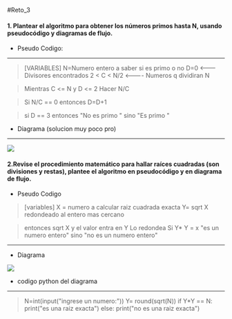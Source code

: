 #Reto_3


#### 1.  Plantear el algoritmo para obtener los números primos hasta N, usando pseudocódigo y diagramas de flujo.

- Pseudo Codigo:

------------

 >[VARIABLES]
 N=Numero entero a saber si es primo o no
 D=0 <--- Divisores encontrados
 2 <  C  < N/2 <---- Numeros q dividiran N
  
 >Mientras  C <= N y D <= 2 Hacer N/C
  
  >Si N/C == 0 entonces 
    D=D+1 

 > si D == 3 entonces
  "No es primo "
sino 
"Es primo "

- Diagrama (solucion muy poco pro)

------------


[![](https://mermaid.ink/img/pako:eNpNkEFPwzAMhf-KlROITYMdK4HEVrjRyzhMtBysxlujNXGVpCDU9b_jNR0iJ9vve7H1BlWzJpWpQ8vfdYM-wnteOZD3fIPtkb2JlqHzxnK4heXyCTal6y15hgI-E7mZ5ttyD4_QmhARNEGCgpRBujU0eBGK1Xo2bSdTPgQCbb6MMMVqDzU7qFEjJGjeJGKL6esRZimf_OeHu8ke2FM4v5RQMFBI917Pm8n7f-BrCTvzBwqnFko2WTRashguvkrFhixVKpNSoz9VqnKjcNhH3v24WmXR97RQfacxUm7w6NFehx26D2ZpD9gG6UmbyP4tZT1FPv4Cv3t47w?type=png)](https://mermaid.live/edit#pako:eNpNkEFPwzAMhf-KlROITYMdK4HEVrjRyzhMtBysxlujNXGVpCDU9b_jNR0iJ9vve7H1BlWzJpWpQ8vfdYM-wnteOZD3fIPtkb2JlqHzxnK4heXyCTal6y15hgI-E7mZ5ttyD4_QmhARNEGCgpRBujU0eBGK1Xo2bSdTPgQCbb6MMMVqDzU7qFEjJGjeJGKL6esRZimf_OeHu8ke2FM4v5RQMFBI917Pm8n7f-BrCTvzBwqnFko2WTRashguvkrFhixVKpNSoz9VqnKjcNhH3v24WmXR97RQfacxUm7w6NFehx26D2ZpD9gG6UmbyP4tZT1FPv4Cv3t47w)


#### 2.Revise el procedimiento matemático para hallar raíces cuadradas (son divisiones y restas), plantee el algoritmo en pseudocódigo y en diagrama de flujo.

- Pseudo Codigo

> [variables]
 X = numero a calcular raiz cuadrada exacta
Y= sqrt X redondeado al entero mas cercano

>entonces sqrt X y el valor entra en Y Lo redondea
Si Y* Y = x
"es un numero entero"
sino 
"no es un numero entero" 

------------

- Diagrama

[![](https://mermaid.ink/img/pako:eNptkUFOwzAQRa_y5RWg9gKRikQb2MEGFi1NF4M9pRGJXWwHEpoegFtwNk7CuK2glfDCsq3_5v_xbJR2hlWmlpV71yvyEQ95YSHr6oytdjZ68vBUag7glnSkcI7h8LK3Tc3egXAi--gxnr-RL-mp4pBhig4zLPYlxztwOsLd_-zBICEjhFcJM4Vn46xhMgSqRB8TWFOAZq_JOvSYzA_ig80k2SDfcCV0aKpIxsGwFOPkJbtE6hD4t_g2YXs432WUZo8D9biezy5mo3ZxLIK4nwr7myTD9-cX2oUaKOmyptLI_24SWKi44poLlcnRkH8pVGG3oqMmuvvOapVF3_BANWtDkfOSnj3VKltSFeR1TfbRub87mzI6f7sf4G6O2x_p55nx?type=png)](https://mermaid.live/edit#pako:eNptkUFOwzAQRa_y5RWg9gKRikQb2MEGFi1NF4M9pRGJXWwHEpoegFtwNk7CuK2glfDCsq3_5v_xbJR2hlWmlpV71yvyEQ95YSHr6oytdjZ68vBUag7glnSkcI7h8LK3Tc3egXAi--gxnr-RL-mp4pBhig4zLPYlxztwOsLd_-zBICEjhFcJM4Vn46xhMgSqRB8TWFOAZq_JOvSYzA_ig80k2SDfcCV0aKpIxsGwFOPkJbtE6hD4t_g2YXs432WUZo8D9biezy5mo3ZxLIK4nwr7myTD9-cX2oUaKOmyptLI_24SWKi44poLlcnRkH8pVGG3oqMmuvvOapVF3_BANWtDkfOSnj3VKltSFeR1TfbRub87mzI6f7sf4G6O2x_p55nx)

- codigo python del diagrama

------------


>N=int(input("ingrese un numero:"))
 Y= round(sqrt(N))
 if Y*Y == N:
    print("es una raiz exacta")
 else:
    print("no es una raiz exacta")
>

